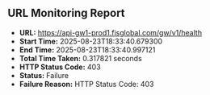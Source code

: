## URL Monitoring Report

- **URL:** https://api-gw1-prod1.fisglobal.com/gw/v1/health
- **Start Time:** 2025-08-23T18:33:40.679300
- **End Time:** 2025-08-23T18:33:40.997121
- **Total Time Taken:** 0.317821 seconds
- **HTTP Status Code:** 403
- **Status:** Failure
- **Failure Reason:** HTTP Status Code: 403
